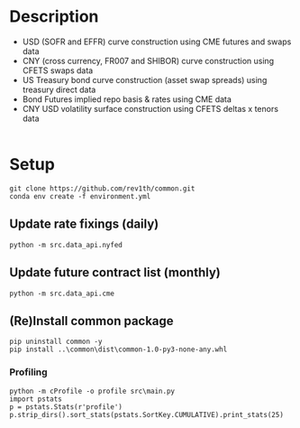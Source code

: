 # Description

* USD (SOFR and EFFR) curve construction using CME futures and swaps data
* CNY (cross currency, FR007 and SHIBOR) curve construction using CFETS swaps data
* US Treasury bond curve construction (asset swap spreads) using treasury direct data
* Bond Futures implied repo basis & rates using CME data
* CNY USD volatility surface construction using CFETS deltas x tenors data
<br/><br/>

# Setup
```
git clone https://github.com/rev1th/common.git
conda env create -f environment.yml
```

## Update rate fixings (daily)
```
python -m src.data_api.nyfed
```

## Update future contract list (monthly)
```
python -m src.data_api.cme
```

## (Re)Install **common** package
```
pip uninstall common -y
pip install ..\common\dist\common-1.0-py3-none-any.whl
```

### Profiling
```
python -m cProfile -o profile src\main.py
import pstats
p = pstats.Stats(r'profile')
p.strip_dirs().sort_stats(pstats.SortKey.CUMULATIVE).print_stats(25)
```

